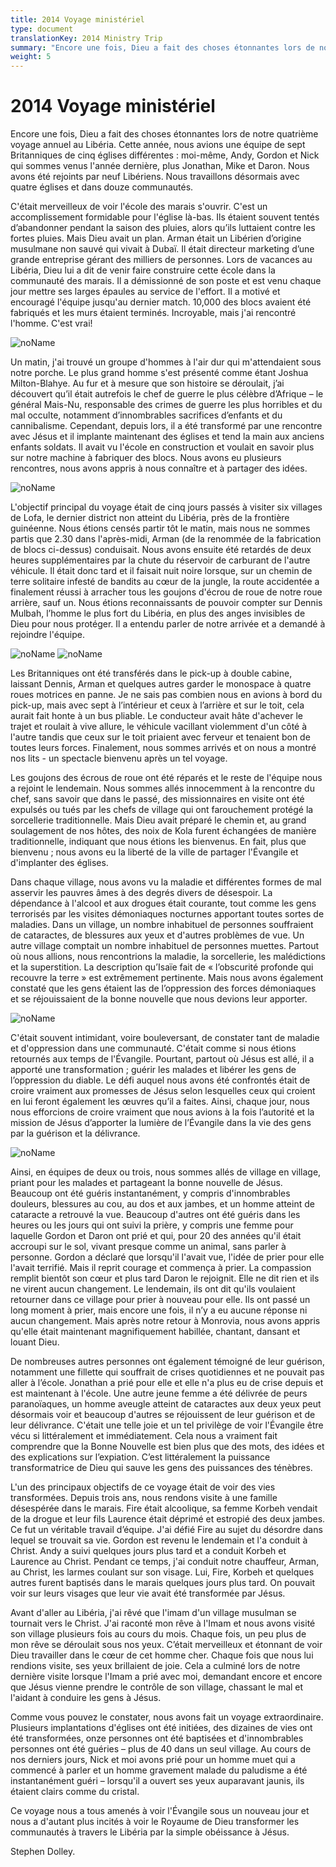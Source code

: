 ```yaml
---
title: 2014 Voyage ministériel
type: document
translationKey: 2014 Ministry Trip
summary: "Encore une fois, Dieu a fait des choses étonnantes lors de notre quatrième voyage annuel au Libéria. Cette année, nous avions une équipe de sept Britanniques de cinq églises différentes : moi-même, Andy, Gordon et Nick qui sommes venus l'année dernière, plus Jonathan, Mike et Daron. Nous avons été rejoints par neuf Libériens. Nous travaillons désormais avec quatre églises et dans douze communautés."
weight: 5
---
```

# 2014 Voyage ministériel

Encore une fois, Dieu a fait des choses étonnantes lors de notre quatrième voyage annuel au Libéria. Cette année, nous avions une équipe de sept Britanniques de cinq églises différentes : moi-même, Andy, Gordon et Nick qui sommes venus l'année dernière, plus Jonathan, Mike et Daron. Nous avons été rejoints par neuf Libériens. Nous travaillons désormais avec quatre églises et dans douze communautés.

C'était merveilleux de voir l'école des marais s'ouvrir. C'est un accomplissement formidable pour l'église là-bas. Ils étaient souvent tentés d’abandonner pendant la saison des pluies, alors qu’ils luttaient contre les fortes pluies. Mais Dieu avait un plan. Arman était un Libérien d’origine musulmane non sauvé qui vivait à Dubaï. Il était directeur marketing d’une grande entreprise gérant des milliers de personnes. Lors de vacances au Libéria, Dieu lui a dit de venir faire construire cette école dans la communauté des marais. Il a démissionné de son poste et est venu chaque jour mettre ses larges épaules au service de l'effort. Il a motivé et encouragé l'équipe jusqu'au dernier match. 10,000 des blocs avaient été fabriqués et les murs étaient terminés. Incroyable, mais j'ai rencontré l'homme. C'est vrai!

![noName](/media/03_Blog/2014-Ministry-Trip/c49c8e146b65650baeff5b30869abd61.jpeg)

Un matin, j'ai trouvé un groupe d'hommes à l'air dur qui m'attendaient sous notre porche. Le plus grand homme s'est présenté comme étant Joshua Milton-Blahye. Au fur et à mesure que son histoire se déroulait, j’ai découvert qu’il était autrefois le chef de guerre le plus célèbre d’Afrique – le général Mais-Nu, responsable des crimes de guerre les plus horribles et du mal occulte, notamment d’innombrables sacrifices d’enfants et du cannibalisme. Cependant, depuis lors, il a été transformé par une rencontre avec Jésus et il implante maintenant des églises et tend la main aux anciens enfants soldats. Il avait vu l'école en construction et voulait en savoir plus sur notre machine à fabriquer des blocs. Nous avons eu plusieurs rencontres, nous avons appris à nous connaître et à partager des idées.

![noName](/media/03_Blog/2014-Ministry-Trip/c339e741c73f07e8d73f59346b1798fe.jpeg)

L'objectif principal du voyage était de cinq jours passés à visiter six villages de Lofa, le dernier district non atteint du Libéria, près de la frontière guinéenne. Nous étions censés partir tôt le matin, mais nous ne sommes partis que 2.30 dans l'après-midi, Arman (de la renommée de la fabrication de blocs ci-dessus) conduisait. Nous avons ensuite été retardés de deux heures supplémentaires par la chute du réservoir de carburant de l'autre véhicule. Il était donc tard et il faisait nuit noire lorsque, sur un chemin de terre solitaire infesté de bandits au cœur de la jungle, la route accidentée a finalement réussi à arracher tous les goujons d'écrou de roue de notre roue arrière, sauf un. Nous étions reconnaissants de pouvoir compter sur Dennis Mulbah, l’homme le plus fort du Libéria, en plus des anges invisibles de Dieu pour nous protéger. Il a entendu parler de notre arrivée et a demandé à rejoindre l'équipe.

![noName](/media/03_Blog/2014-Ministry-Trip/ddaa77def2d989a70dd72a95c1f0db03.png) ![noName](/media/03_Blog/2014-Ministry-Trip/dea65077afa5b5c1152658f48907ea5a.png)

Les Britanniques ont été transférés dans le pick-up à double cabine, laissant Dennis, Arman et quelques autres garder le monospace à quatre roues motrices en panne. Je ne sais pas combien nous en avions à bord du pick-up, mais avec sept à l’intérieur et ceux à l’arrière et sur le toit, cela aurait fait honte à un bus pliable. Le conducteur avait hâte d'achever le trajet et roulait à vive allure, le véhicule vacillant violemment d'un côté à l'autre tandis que ceux sur le toit priaient avec ferveur et tenaient bon de toutes leurs forces. Finalement, nous sommes arrivés et on nous a montré nos lits - un spectacle bienvenu après un tel voyage.

Les goujons des écrous de roue ont été réparés et le reste de l'équipe nous a rejoint le lendemain. Nous sommes allés innocemment à la rencontre du chef, sans savoir que dans le passé, des missionnaires en visite ont été expulsés ou tués par les chefs de village qui ont farouchement protégé la sorcellerie traditionnelle. Mais Dieu avait préparé le chemin et, au grand soulagement de nos hôtes, des noix de Kola furent échangées de manière traditionnelle, indiquant que nous étions les bienvenus. En fait, plus que bienvenu ; nous avons eu la liberté de la ville de partager l'Évangile et d'implanter des églises.

Dans chaque village, nous avons vu la maladie et différentes formes de mal asservir les pauvres âmes à des degrés divers de désespoir. La dépendance à l'alcool et aux drogues était courante, tout comme les gens terrorisés par les visites démoniaques nocturnes apportant toutes sortes de maladies. Dans un village, un nombre inhabituel de personnes souffraient de cataractes, de blessures aux yeux et d'autres problèmes de vue. Un autre village comptait un nombre inhabituel de personnes muettes. Partout où nous allions, nous rencontrions la maladie, la sorcellerie, les malédictions et la superstition. La description qu’Isaïe fait de « l’obscurité profonde qui recouvre la terre » est extrêmement pertinente. Mais nous avons également constaté que les gens étaient las de l’oppression des forces démoniaques et se réjouissaient de la bonne nouvelle que nous devions leur apporter.

![noName](/media/03_Blog/2014-Ministry-Trip/906ec62bec199e6fcb46ab8cce43635f.png)

C'était souvent intimidant, voire bouleversant, de constater tant de maladie et d'oppression dans une communauté. C'était comme si nous étions retournés aux temps de l'Évangile. Pourtant, partout où Jésus est allé, il a apporté une transformation ; guérir les malades et libérer les gens de l’oppression du diable. Le défi auquel nous avons été confrontés était de croire vraiment aux promesses de Jésus selon lesquelles ceux qui croient en lui feront également les œuvres qu’il a faites. Ainsi, chaque jour, nous nous efforcions de croire vraiment que nous avions à la fois l’autorité et la mission de Jésus d’apporter la lumière de l’Évangile dans la vie des gens par la guérison et la délivrance.

![noName](/media/03_Blog/2014-Ministry-Trip/04821a9d2ba8aa21670a80388fca9a26.png)

Ainsi, en équipes de deux ou trois, nous sommes allés de village en village, priant pour les malades et partageant la bonne nouvelle de Jésus. Beaucoup ont été guéris instantanément, y compris d'innombrables douleurs, blessures au cou, au dos et aux jambes, et un homme atteint de cataracte a retrouvé la vue. Beaucoup d'autres ont été guéris dans les heures ou les jours qui ont suivi la prière, y compris une femme pour laquelle Gordon et Daron ont prié et qui, pour 20 des années qu'il était accroupi sur le sol, vivant presque comme un animal, sans parler à personne. Gordon a déclaré que lorsqu'il l'avait vue, l'idée de prier pour elle l'avait terrifié. Mais il reprit courage et commença à prier. La compassion remplit bientôt son cœur et plus tard Daron le rejoignit. Elle ne dit rien et ils ne virent aucun changement. Le lendemain, ils ont dit qu'ils voulaient retourner dans ce village pour prier à nouveau pour elle. Ils ont passé un long moment à prier, mais encore une fois, il n’y a eu aucune réponse ni aucun changement. Mais après notre retour à Monrovia, nous avons appris qu'elle était maintenant magnifiquement habillée, chantant, dansant et louant Dieu.

De nombreuses autres personnes ont également témoigné de leur guérison, notamment une fillette qui souffrait de crises quotidiennes et ne pouvait pas aller à l’école. Jonathan a prié pour elle et elle n'a plus eu de crise depuis et est maintenant à l'école. Une autre jeune femme a été délivrée de peurs paranoïaques, un homme aveugle atteint de cataractes aux deux yeux peut désormais voir et beaucoup d'autres se réjouissent de leur guérison et de leur délivrance. C'était une telle joie et un tel privilège de voir l'Évangile être vécu si littéralement et immédiatement. Cela nous a vraiment fait comprendre que la Bonne Nouvelle est bien plus que des mots, des idées et des explications sur l’expiation. C’est littéralement la puissance transformatrice de Dieu qui sauve les gens des puissances des ténèbres.

L'un des principaux objectifs de ce voyage était de voir des vies transformées. Depuis trois ans, nous rendons visite à une famille désespérée dans le marais. Fire était alcoolique, sa femme Korbeh vendait de la drogue et leur fils Laurence était déprimé et estropié des deux jambes. Ce fut un véritable travail d’équipe. J'ai défié Fire au sujet du désordre dans lequel se trouvait sa vie. Gordon est revenu le lendemain et l'a conduit à Christ. Andy a suivi quelques jours plus tard et a conduit Korbeh et Laurence au Christ. Pendant ce temps, j'ai conduit notre chauffeur, Arman, au Christ, les larmes coulant sur son visage. Lui, Fire, Korbeh et quelques autres furent baptisés dans le marais quelques jours plus tard. On pouvait voir sur leurs visages que leur vie avait été transformée par Jésus.

Avant d'aller au Libéria, j'ai rêvé que l'imam d'un village musulman se tournait vers le Christ. J'ai raconté mon rêve à l'Imam et nous avons visité son village plusieurs fois au cours du mois. Chaque fois, un peu plus de mon rêve se déroulait sous nos yeux. C’était merveilleux et étonnant de voir Dieu travailler dans le cœur de cet homme cher. Chaque fois que nous lui rendions visite, ses yeux brillaient de joie. Cela a culminé lors de notre dernière visite lorsque l'Imam a prié avec moi, demandant encore et encore que Jésus vienne prendre le contrôle de son village, chassant le mal et l'aidant à conduire les gens à Jésus.

Comme vous pouvez le constater, nous avons fait un voyage extraordinaire. Plusieurs implantations d'églises ont été initiées, des dizaines de vies ont été transformées, onze personnes ont été baptisées et d'innombrables personnes ont été guéries – plus de 40 dans un seul village. Au cours de nos derniers jours, Nick et moi avons prié pour un homme muet qui a commencé à parler et un homme gravement malade du paludisme a été instantanément guéri – lorsqu'il a ouvert ses yeux auparavant jaunis, ils étaient clairs comme du cristal.

Ce voyage nous a tous amenés à voir l'Évangile sous un nouveau jour et nous a d'autant plus incités à voir le Royaume de Dieu transformer les communautés à travers le Libéria par la simple obéissance à Jésus.

Stephen Dolley.
